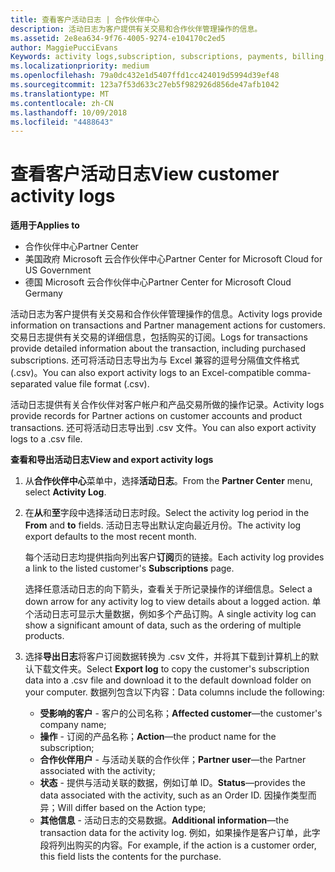 ```yaml
---
title: 查看客户活动日志 | 合作伙伴中心
description: 活动日志为客户提供有关交易和合作伙伴管理操作的信息。
ms.assetid: 2e8ea634-9f76-4005-9274-e104170c2ed5
author: MaggiePucciEvans
Keywords: activity logs,subscription, subscriptions, payments, billing, transactions
ms.localizationpriority: medium
ms.openlocfilehash: 79a0dc432e1d5407ffd1cc424019d5994d39ef48
ms.sourcegitcommit: 123a7f53d633c27eb5f982926d856de47afb1042
ms.translationtype: MT
ms.contentlocale: zh-CN
ms.lasthandoff: 10/09/2018
ms.locfileid: "4488643"
---
```

# <a name="view-customer-activity-logs"></a><span data-ttu-id="63120-103">查看客户活动日志</span><span class="sxs-lookup"><span data-stu-id="63120-103">View customer activity logs</span></span>

**<span data-ttu-id="63120-104">适用于</span><span class="sxs-lookup"><span data-stu-id="63120-104">Applies to</span></span>**

-  <span data-ttu-id="63120-105">合作伙伴中心</span><span class="sxs-lookup"><span data-stu-id="63120-105">Partner Center</span></span>
-  <span data-ttu-id="63120-106">美国政府 Microsoft 云合作伙伴中心</span><span class="sxs-lookup"><span data-stu-id="63120-106">Partner Center for Microsoft Cloud for US Government</span></span>
-  <span data-ttu-id="63120-107">德国 Microsoft 云合作伙伴中心</span><span class="sxs-lookup"><span data-stu-id="63120-107">Partner Center for Microsoft Cloud Germany</span></span>


<span data-ttu-id="63120-108">活动日志为客户提供有关交易和合作伙伴管理操作的信息。</span><span class="sxs-lookup"><span data-stu-id="63120-108">Activity logs provide information on transactions and Partner management actions for customers.</span></span> <span data-ttu-id="63120-109">交易日志提供有关交易的详细信息，包括购买的订阅。</span><span class="sxs-lookup"><span data-stu-id="63120-109">Logs for transactions provide detailed information about the transaction, including purchased subscriptions.</span></span> <span data-ttu-id="63120-110">还可将活动日志导出为与 Excel 兼容的逗号分隔值文件格式 (.csv)。</span><span class="sxs-lookup"><span data-stu-id="63120-110">You can also export activity logs to an Excel-compatible comma-separated value file format (.csv).</span></span>

<span data-ttu-id="63120-111">活动日志提供有关合作伙伴对客户帐户和产品交易所做的操作记录。</span><span class="sxs-lookup"><span data-stu-id="63120-111">Activity logs provide records for Partner actions on customer accounts and product transactions.</span></span> <span data-ttu-id="63120-112">还可将活动日志导出到 .csv 文件。</span><span class="sxs-lookup"><span data-stu-id="63120-112">You can also export activity logs to a .csv file.</span></span>

**<span data-ttu-id="63120-113">查看和导出活动日志</span><span class="sxs-lookup"><span data-stu-id="63120-113">View and export activity logs</span></span>**

1.  <span data-ttu-id="63120-114">从**合作伙伴中心**菜单中，选择**活动日志**。</span><span class="sxs-lookup"><span data-stu-id="63120-114">From the **Partner Center** menu, select **Activity Log**.</span></span>
2.  <span data-ttu-id="63120-115">在**从**和**至**字段中选择活动日志时段。</span><span class="sxs-lookup"><span data-stu-id="63120-115">Select the activity log period in the **From** and **to** fields.</span></span> <span data-ttu-id="63120-116">活动日志导出默认定向最近月份。</span><span class="sxs-lookup"><span data-stu-id="63120-116">The activity log export defaults to the most recent month.</span></span>

    <span data-ttu-id="63120-117">每个活动日志均提供指向列出客户**订阅**页的链接。</span><span class="sxs-lookup"><span data-stu-id="63120-117">Each activity log provides a link to the listed customer's **Subscriptions** page.</span></span>

    <span data-ttu-id="63120-118">选择任意活动日志的向下箭头，查看关于所记录操作的详细信息。</span><span class="sxs-lookup"><span data-stu-id="63120-118">Select a down arrow for any activity log to view details about a logged action.</span></span> <span data-ttu-id="63120-119">单个活动日志可显示大量数据，例如多个产品订购。</span><span class="sxs-lookup"><span data-stu-id="63120-119">A single activity log can show a significant amount of data, such as the ordering of multiple products.</span></span>

3.  <span data-ttu-id="63120-120">选择**导出日志**将客户订阅数据转换为 .csv 文件，并将其下载到计算机上的默认下载文件夹。</span><span class="sxs-lookup"><span data-stu-id="63120-120">Select **Export log** to copy the customer's subscription data into a .csv file and download it to the default download folder on your computer.</span></span> <span data-ttu-id="63120-121">数据列包含以下内容：</span><span class="sxs-lookup"><span data-stu-id="63120-121">Data columns include the following:</span></span>
    -   <span data-ttu-id="63120-122">**受影响的客户** - 客户的公司名称；</span><span class="sxs-lookup"><span data-stu-id="63120-122">**Affected customer**—the customer's company name;</span></span>
    -   <span data-ttu-id="63120-123">**操作** - 订阅的产品名称；</span><span class="sxs-lookup"><span data-stu-id="63120-123">**Action**—the product name for the subscription;</span></span>
    -   <span data-ttu-id="63120-124">**合作伙伴用户** - 与活动关联的合作伙伴；</span><span class="sxs-lookup"><span data-stu-id="63120-124">**Partner user**—the Partner associated with the activity;</span></span>
    -   <span data-ttu-id="63120-125">**状态** - 提供与活动关联的数据，例如订单 ID。</span><span class="sxs-lookup"><span data-stu-id="63120-125">**Status**—provides the data associated with the activity, such as an Order ID.</span></span> <span data-ttu-id="63120-126">因操作类型而异；</span><span class="sxs-lookup"><span data-stu-id="63120-126">Will differ based on the Action type;</span></span>
    -   <span data-ttu-id="63120-127">**其他信息** - 活动日志的交易数据。</span><span class="sxs-lookup"><span data-stu-id="63120-127">**Additional information**—the transaction data for the activity log.</span></span> <span data-ttu-id="63120-128">例如，如果操作是客户订单，此字段将列出购买的内容。</span><span class="sxs-lookup"><span data-stu-id="63120-128">For example, if the action is a customer order, this field lists the contents for the purchase.</span></span>

 

 




